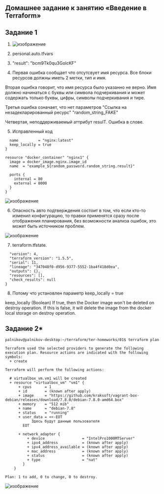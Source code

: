 ## Домашнее задание к занятию «Введение в Terraform»

## Задание 1

1. ![изображение](https://github.com/cemeht3000/devops-netology/assets/137440614/c8a1f66b-5007-4d90-a4d6-1ebb2a9d1c1b)

2. personal.auto.tfvars

3. "result": "bcm9Tk0qu3GolcKF"

4. Первая ошибка сообщает что отсутсвует имя ресурса. Все блоки ресурсов должны иметь 2 метки, тип и имя.
   
Вторая ошибка говорит, что имя ресурса было указанно не верно. Имя должно начинаться с буквы или символа подчеркивания и может содержать только буквы, цифры, символы подчеркивания и тире. 

Третья ошибка означает, что нет параметров "Ссылка на незадекларированный ресурс" "random_string_FAKE"

Четвертая, неподдерживаемый аттрибут resulT. Ошибка в слове.

5. Исправленный код
```resource "docker_image" "nginx"{
  name         = "nginx:latest"
  keep_locally = true
}

resource "docker_container" "nginx1" {
  image = docker_image.nginx.image_id
  name  = "example_${random_password.random_string.result}"

  ports {
    internal = 80
    external = 8000
  }
}
```
![изображение](https://github.com/cemeht3000/devops-netology/assets/137440614/ed224b20-5a09-489e-8ec8-a33e6d854cdc)

6. Опасность авто подтверждения состоит в том, что если кто-то изменил конфигурацию, то правки применятся сразу после отображения планирования, без возможности анализа ошибок, это может быть источником проблем.

![изображение](https://github.com/cemeht3000/devops-netology/assets/137440614/2d5307c8-2aa2-42c4-afe1-777e796d1104)

7. terraform.tfstate.

```{
  "version": 4,
  "terraform_version": "1.5.5",
  "serial": 11,
  "lineage": "347048f0-d956-9377-5552-1ba4f418d0ea",
  "outputs": {},
  "resources": [],
  "check_results": null
}
```

8. Потому что установлен параметр keep_locally = true
   
 keep_locally (Boolean) If true, then the Docker image won't be deleted on destroy operation. If this is false, it will delete the image from the docker local storage on destroy operation.

 ## Задание 2*

```
palnikov@palnikov-desktop:~/terraform/ter-homeworks/01$ terraform plan

Terraform used the selected providers to generate the following execution plan. Resource actions are indicated with the following symbols:
  + create

Terraform will perform the following actions:

  # virtualbox_vm.vm1 will be created
  + resource "virtualbox_vm" "vm1" {
      + cpus      = 1
      + id        = (known after apply)
      + image     = "https://github.com/kraksoft/vagrant-box-debian/releases/download/7.8.0/debian-7.8.0-amd64.box"
      + memory    = "512 mib"
      + name      = "debian-7.8"
      + status    = "running"
      + user_data = <<-EOT
            Здесь будут данные пользователя
        EOT

      + network_adapter {
          + device                 = "IntelPro1000MTServer"
          + ipv4_address           = (known after apply)
          + ipv4_address_available = (known after apply)
          + mac_address            = (known after apply)
          + status                 = (known after apply)
          + type                   = "nat"
        }
    }

Plan: 1 to add, 0 to change, 0 to destroy.
```
![изображение](https://github.com/cemeht3000/devops-netology/assets/137440614/836919c5-88ee-4c06-a01d-216cf3b98aaf)
